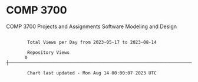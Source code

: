 # COMP 3700
COMP 3700 Projects and Assignments
Software Modeling and Design

```

        Total Views per Day from 2023-05-17 to 2023-08-14

        Repository Views
       0 ┼─────────────────────────────────────────────────────────────────────────────────────────

        Chart last updated - Mon Aug 14 00:00:07 2023 UTC
        
```
